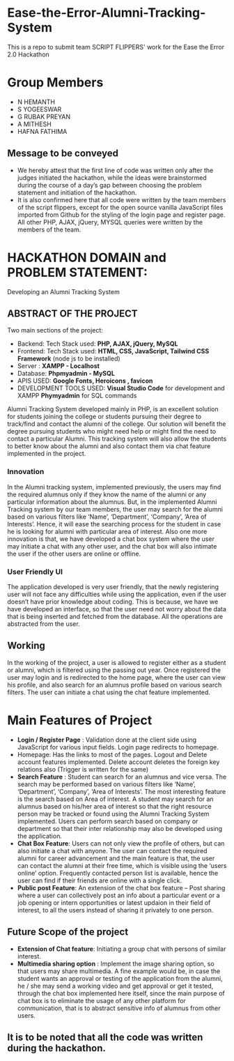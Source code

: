 
# Ease-the-Error-Alumni-Tracking-System
This is a repo to submit team SCRIPT FLIPPERS' work for the Ease the Error 2.0 Hackathon

# Group Members
- N HEMANTH
- S YOGEESWAR
- G RUBAK PREYAN
- A MITHESH
- HAFNA FATHIMA

## Message to be conveyed

- We hereby attest that the first line of code was written only after the judges initiated the hackathon, while the ideas were brainstormed during the course of a day’s gap between choosing the problem statement and initiation of the hackathon. 
- It is also confirmed here that all code were written by the team members of the script flippers, except for the open source vanilla JavaScript files imported from Github for the styling of the login page and register page. All other PHP, AJAX, jQuery, MYSQL queries were written by the members of the team.

# HACKATHON DOMAIN and PROBLEM STATEMENT: 
Developing an Alumni Tracking System

## ABSTRACT OF THE PROJECT

Two main sections of the project: 
- Backend: Tech Stack used:  **PHP, AJAX, jQuery, MySQL**
- Frontend: Tech Stack used: **HTML, CSS, JavaScript, Tailwind CSS Framework** (node js to be installed) 
- Server : **XAMPP - Localhost**
- Database: **Phpmyadmin - MySQL**
- APIS USED: **Google Fonts, Heroicons , favicon**
- DEVELOPMENT TOOLS USED: **Visual Studio Code** for development and XAMPP **Phymyadmin** for SQL commands

Alumni Tracking System developed mainly in PHP, is an excellent solution for students joining the college or students pursuing their degree to track/find and contact the alumni of the college.
Our solution will benefit the degree pursuing students who might need help or might find the need to contact a particular Alumni. This tracking system will also allow the students to better know about the alumni and also contact them via chat feature implemented in the project. 

### Innovation

In the Alumni tracking system, implemented previously, the users may find the required alumnus only if they know the name of the alumni or any particular information about the alumnus. But, in the implemented Alumni Tracking system by our team members, the user may search for the alumni based on various filters like ‘Name’, ‘Department’, ‘Company’, ‘Area of Interests’. Hence, it will ease the searching process for the student in case he is looking for alumni with particular area of interest. Also one more innovation is that, we have developed a chat box system where the user may initiate a chat with any other user, and the chat box will also intimate the user if the other users are online or offline. 

### User Friendly UI

The application developed is very user friendly, that the newly registering user will not face any difficulties while using the application, even if the user doesn’t have prior knowledge about coding. This is because, we have we have developed an interface, so that the user need not worry about the data that is being inserted and fetched from the database. All the operations are abstracted from the user. 

## Working

In the working of the project, a user is allowed to register either as a student or alumni, which is filtered using the passing out year. Once registered the user may login and is redirected to the home page, where the user can view his profile, and also search for an alumnus profile based on various search filters. The user can initiate a chat using the chat feature implemented.

# Main Features of Project

- **Login / Register Page** : Validation done at the client side using JavaScript for various input fields. Login page redirects to homepage.
- Homepage: Has the links to most of the pages. Logout and Delete account features implemented. Delete account deletes the foreign key relations also (Trigger is written for the same) 
- **Search Feature** : Student can search for an alumnus and vice versa. The search may be performed based on various filters like ‘Name’, ‘Department’, ‘Company’, ‘Area of Interests’. The most interesting feature is the search based on Area of interest. A student may search for an alumnus based on his/her area of interest so that the right resource person may be tracked or found using the Alumni Tracking System implemented. Users can perform search based on company or department so that their inter relationship may also be developed using the application. 
- **Chat Box Feature**: Users can not only view the profile of others, but can also initiate a chat with anyone. The user can contact the required alumni for career advancement and the main feature is that, the user can contact the alumni at their free time, which is visible using the ‘users online’ option. Frequently contacted person list is available, hence the user can find if their friends are online with a single click.
- **Public post Feature**: An extension of the chat box feature – Post sharing where a user can collectively post an info about a particular event or a job opening or intern opportunities or latest updaion in their field of interest, to all the users instead of sharing it privately to one person.

## Future Scope of the project 
- **Extension of Chat feature**: Initiating a group chat with persons of similar interest.
- **Multimedia sharing option** : Implement the image sharing option, so that users may share multimedia. A fine example would be, in case the student wants an approval or testing of the application from the alumni, he / she may send a working video and get approval or get it tested, through the chat box implemented here itself, since the main purpose of chat box is to eliminate the usage of any other platform for communication, that is to abstract sensitive info of alumnus from other users. 

## It is to be noted that all the code was written during the hackathon. 
